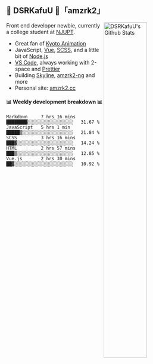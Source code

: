 ## 🍥 DSRKafuU 🍥「amzrk2」

<img align="right" alt="DSRKafuU's Github Stats" width="48%" src="https://github-readme-stats.vercel.app/api?username=amzrk2&count_private=true&show_icons=true&title_color=7793cc&icon_color=7793cc&text_color=595858&bg_color=ffffff" />

Front end developer newbie, currently a college student at [NJUPT](https://www.njupt.edu.cn/).

- Great fan of [Kyoto Animation](https://www.kyotoanimation.co.jp/)
- JavaScript, [Vue](https://vuejs.org/), [SCSS](https://sass-lang.com/), and a little bit of [Node.js](https://nodejs.org/)
- [VS Code](https://code.visualstudio.com), always working with 2-space and [Prettier](https://prettier.io/)
- Building [Skyline](https://github.com/amzrk2/skyline-overlay), [amzrk2-ng](https://github.com/amzrk2/amzrk2-ng) and more
- Personal site: [amzrk2.cc](https://amzrk2.cc/)

#### :bar_chart: Weekly development breakdown :bar_chart:

<!--START_SECTION:waka-->
```text
Markdown     7 hrs 16 mins   ████████░░░░░░░░░░░░░░░░░   31.67 % 
JavaScript   5 hrs 1 min     █████▒░░░░░░░░░░░░░░░░░░░   21.84 % 
SCSS         3 hrs 16 mins   ███▓░░░░░░░░░░░░░░░░░░░░░   14.24 % 
HTML         2 hrs 57 mins   ███▒░░░░░░░░░░░░░░░░░░░░░   12.85 % 
Vue.js       2 hrs 30 mins   ██▓░░░░░░░░░░░░░░░░░░░░░░   10.92 % 
```
<!--END_SECTION:waka-->

